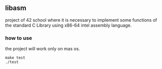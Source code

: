 ## libasm
project of 42 school where it is necessary to implement some functions of the standard C Library using x86-64 intel assembly language.

### how to use
the project will work only on mas os.
```
make test
./test
```